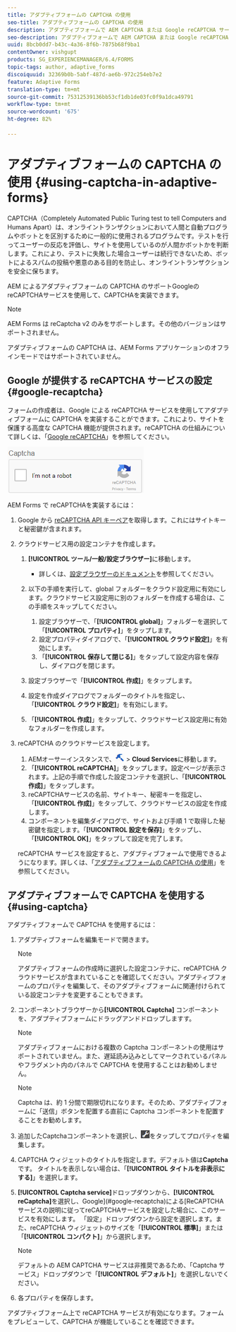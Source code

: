 ```yaml
---
title: アダプティブフォームの CAPTCHA の使用
seo-title: アダプティブフォームの CAPTCHA の使用
description: アダプティブフォームで AEM CAPTCHA または Google reCAPTCHA サービスを設定する方法を説明します。
seo-description: アダプティブフォームで AEM CAPTCHA または Google reCAPTCHA サービスを設定する方法を説明します。
uuid: 8bcb0dd7-b43c-4a36-8f6b-7875b68f9ba1
contentOwner: vishgupt
products: SG_EXPERIENCEMANAGER/6.4/FORMS
topic-tags: author, adaptive_forms
discoiquuid: 32369b0b-5abf-487d-ae6b-972c254eb7e2
feature: Adaptive Forms
translation-type: tm+mt
source-git-commit: 75312539136bb53cf1db1de03fc0f9a1dca49791
workflow-type: tm+mt
source-wordcount: '675'
ht-degree: 82%

---
```



# アダプティブフォームの CAPTCHA の使用 {#using-captcha-in-adaptive-forms}

CAPTCHA（Completely Automated Public Turing test to tell Computers and Humans Apart）は、オンライントランザクションにおいて人間と自動プログラムやボットとを区別するために一般的に使用されるプログラムです。テストを行ってユーザーの反応を評価し、サイトを使用しているのが人間かボットかを判断します。これにより、テストに失敗した場合ユーザーは続行できないため、ボットによるスパムの投稿や悪意のある目的を防止し、オンライントランザクションを安全に保ちます。

AEM によるアダプティブフォームの CAPTCHA のサポートGoogleのreCAPTCHAサービスを使用して、CAPTCHAを実装できます。

>[!NOTE]
>
>AEM Forms は reCaptcha v2 のみをサポートします。その他のバージョンはサポートされません。
>
>アダプティブフォームの CAPTCHA は、AEM Forms アプリケーションのオフラインモードではサポートされていません。

## Google が提供する reCAPTCHA サービスの設定  {#google-recaptcha}

フォームの作成者は、Google による reCAPTCHA サービスを使用してアダプティブフォームに CAPTCHA を実装することができます。これにより、サイトを保護する高度な CAPTCHA 機能が提供されます。reCAPTCHA の仕組みについて詳しくは、「[Google reCAPTCHA](https://developers.google.com/recaptcha/)」を参照してください。

![奪い取る](assets/recaptcha.png)

AEM Forms で reCAPTCHAを実装するには：

1. Google から [reCAPTCHA API キーペア](https://www.google.com/recaptcha/admin)を取得します。これにはサイトキーと秘密鍵が含まれます。
1. クラウドサービス用の設定コンテナを作成します。

   1. **[!UICONTROL ツール/一般/設定ブラウザー]**&#x200B;に移動します。
      * 詳しくは、[設定ブラウザーのドキュメント](/help/sites-administering/configurations.md)を参照してください。
   1. 以下の手順を実行して、global フォルダーをクラウド設定用に有効にします。クラウドサービス設定用に別のフォルダーを作成する場合は、この手順をスキップしてください。

      1. 設定ブラウザーで、「**[!UICONTROL global]**」フォルダーを選択して「**[!UICONTROL プロパティ]**」をタップします。
      1. 設定プロパティダイアログで、「**[!UICONTROL クラウド設定]**」を有効にします。
      1. 「**[!UICONTROL 保存して閉じる]**」をタップして設定内容を保存し、ダイアログを閉じます。
   1. 設定ブラウザーで「**[!UICONTROL 作成]**」をタップします。
   1. 設定を作成ダイアログでフォルダーのタイトルを指定し、「**[!UICONTROL クラウド設定]**」を有効にします。
   1. 「**[!UICONTROL 作成]**」をタップして、クラウドサービス設定用に有効なフォルダーを作成します。


1. reCAPTCHA のクラウドサービスを設定します。

   1. AEMオーサーインスタンスで、![ツール](assets/tools.png) > **Cloud Services**&#x200B;に移動します。
   1. 「**[!UICONTROL reCAPTCHA]**」をタップします。設定ページが表示されます。上記の手順で作成した設定コンテナを選択し、「**[!UICONTROL 作成]**」をタップします。
   1. reCAPTCHAサービスの名前、サイトキー、秘密キーを指定し、「**[!UICONTROL 作成]**」をタップして、クラウドサービスの設定を作成します。
   1. コンポーネントを編集ダイアログで、サイトおよび手順 1 で取得した秘密鍵を指定します。「**[!UICONTROL 設定を保存]**」をタップし、「**[!UICONTROL OK]**」をタップして設定を完了します。

   reCAPTCHA サービスを設定すると、アダプティブフォームで使用できるようになります。詳しくは、「[アダプティブフォームの CAPTCHA の使用](#using-captcha)」を参照してください。

## アダプティブフォームで CAPTCHA を使用する  {#using-captcha}

アダプティブフォームで CAPTCHA を使用するには：

1. アダプティブフォームを編集モードで開きます。

   >[!NOTE]
   >
   >アダプティブフォームの作成時に選択した設定コンテナに、reCAPTCHA クラウドサービスが含まれていることを確認してください。アダプティブフォームのプロパティを編集して、そのアダプティブフォームに関連付けられている設定コンテナを変更することもできます。

1. コンポーネントブラウザーから&#x200B;**[!UICONTROL Captcha]** コンポーネントを、アダプティブフォームにドラッグアンドドロップしますす。

   >[!NOTE]
   >
   >アダプティブフォームにおける複数の Captcha コンポーネントの使用はサポートされていません。また、遅延読み込みとしてマークされているパネルやフラグメント内のパネルで CAPTCHA を使用することはお勧めしません。

   >[!NOTE]
   >
   >Captcha は、約 1 分間で期限切れになります。そのため、アダプティブフォームに「送信」ボタンを配置する直前に Captcha コンポーネントを配置することをお勧めします。

1. 追加したCaptchaコンポーネントを選択し、![cmppr](assets/cmppr.png)をタップしてプロパティを編集します。
1. CAPTCHA ウィジェットのタイトルを指定します。デフォルト値は&#x200B;**Captcha**&#x200B;です。 タイトルを表示しない場合は、「**[!UICONTROL タイトルを非表示にする]**」を選択します。
1. **[!UICONTROL Captcha service]**&#x200B;ドロップダウンから、**[!UICONTROL reCaptcha]**&#x200B;を選択し、Google](#google-recaptcha)による[ReCAPTCHAサービスの説明に従ってreCAPTCHAサービスを設定した場合に、このサービスを有効にします。 「設定」ドロップダウンから設定を選択します。また、reCAPTCHA ウィジェットのサイズを「**[!UICONTROL 標準]**」または「**[!UICONTROL コンパクト]**」から選択します。

   >[!NOTE]
   >
   >デフォルトの AEM CAPTCHA サービスは非推奨であるため、「Captcha サービス」ドロップダウンで「**[!UICONTROL デフォルト]**」を選択しないでください。

1. 各プロパティを保存します。

アダプティブフォーム上で reCAPTCHA サービスが有効になります。フォームをプレビューして、CAPTCHA が機能していることを確認できます。

